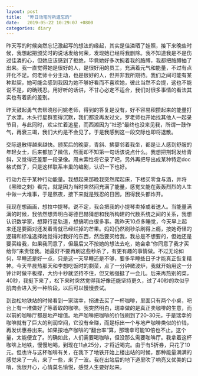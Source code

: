```yaml
---
layout: post
title:  "昨日动笔时所遗忘的"
date:   2019-05-22 10:29:07 +0800
categories: diary
---
```


昨天写的时候突然忘记激起写的想法的缘起，其实是佳潾晒了娃照，接下来晚些时候，我想起把颁奖时的说话发给何荣，发现她已经将我删除。我不知道我是不是伤过佳潾的心，但她应该感到了拒绝，毕竟她好多次捥着我的胳膊，我都把胳膊抽了出来。我一直觉得她是很好的人，是很好用的员工，充满着元气和能量，不过有点开化不足。何老师十分主动，也是很好的人，但并非我所期待。我们之间可能有某种默契，她可能会感到我因为她不够好看而不喜欢她，彼此当然不会提，这也不能说不是，的确残忍。用好听的话讲，不甘心必定不适合，我们对很多事情的看法其实也有着质的差别。

昨天鼓起勇气去帮晓彤问姚老师，得到的答复是没有，好不容易积攒起来的能量打了水漂。木头行星群变得沉默，我们都没再发过文，罗老师也开始找其他人一起录节目，与此同时，欢尘忙着追星，而西湘因为“社恐”最终也没来见我，所谓一鼓作气，再衰三竭，我们大约是不会见了。于是我感到这一段交际也即将退散。

交际退散得越来越快。颁奖后的晚宴，青斜、拂婴邻着我坐，都是让人感到舒服的年轻女士，后来都加了微信，然而却不知第一句话该说点什么。我想把荆轲发给青斜，又觉得还差那一段录像。周末索性将它录了吧，另外再把导出成某种特定doc格式做了，只是这样联系丰巢的编剧，认识一下也好。

行动力在于某种行动能量。我想起来那晚我突然爬起床，下楼买零食与酒，并将《黑暗之刺》看完，就是因为当时突然间充满了能量，感觉又能在轰轰烈烈的人生中做一大堆事，于是熬夜，接下来就是残忍的日困，困得我头都炸开。

我现在想画画，想拉中提琴。说不定，我会把我的小提琴卖掉或者送人。当能量满满的时候，我依然想弄明白哥德巴赫猜想和我所构建的代数系统之间的关系，我想认识数学家，想算行星轨道，想搞明白很多事。我昨天10点多睡觉，今天早上起来还是要面对还发着青就已经烂掉的芒果。妈妈仍然刷秒杀刷得上瘾，按她奇怪的逻辑和标准选择她觉得对我好的东西，然后要买给我，我总是不想要的，但她还是要买给我，如果我同意了，但最后又不按她的想法去吃，她会拿“你同意了我才买给你”来责怪我。她最好不要再刷这些秒杀了，有更有趣的事情做。不过无论如何，早睡还是好一点，只是这一天早睡还是不够，要多早睡些日子才能真正恢复精神。今天早晨热那天和李想吃饭时的剩菜，点了一分钟微波炉，我就开始用这一分钟计时做平板撑，大约十秒就坚持不住，但又勉强挺了一会儿。后来再热别的菜，40秒，我挺下来了，松下来时突然觉得我好像还能坚持更久，过了40秒的坎似乎肌肉会进入另一种阶段，以后可以慢慢尝试。

到劲松地铁站的时候看到一家瑞幸，拐进去买了一杯咖啡，里面只有两个小桌，吧台上有一堆做好了等着取的咖啡。我突然明白，瑞幸做的是真正卖咖啡的生意，而以前的咖啡厅都是地产增值。地产咖啡把咖啡的价钱刷到了20-30元，于是瑞幸的咖啡就有了巨大的利润空间，它没有全赚，而是标出一个与地产咖啡类似的价钱，再发优惠券出来。如果按地产咖啡的“翻台率”算，那瑞幸可能10倍也不止。这个量，太能便宜了。的确如此，人们需要喝咖啡，但没那么需要咖啡厅。我拿着这杯咖啡上地铁，慢慢地喝，到现在11点25分，才将近喝完。由于有5折券，只花了10元。但也许与这杯咖啡有关，在我下了地铁开始上楼出站的时候，那种能量满满的感觉来了一点，来了一些，来了一波。我在出站后的地下道里吹了响亮又优美的口哨，我很开心，心情莫名愉悦，感觉人生要好起来。
